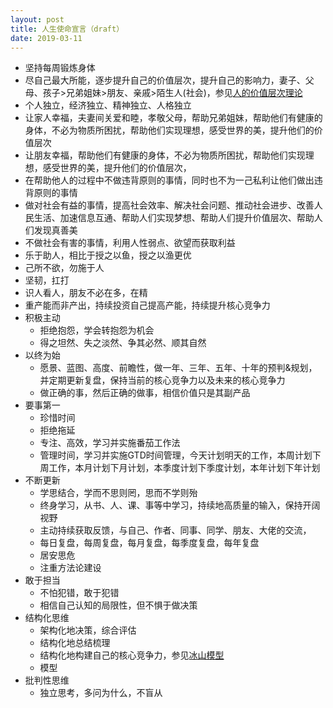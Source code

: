```yaml
---
layout: post
title: 人生使命宣言（draft）
date: 2019-03-11
---
```


* 坚持每周锻炼身体
* 尽自己最大所能，逐步提升自己的价值层次，提升自己的影响力，妻子、父母、孩子>兄弟姐妹>朋友、亲戚>陌生人(社会)，参见[人的价值层次理论](https://sites.google.com/site/yangyao/Home/08)
* 个人独立，经济独立、精神独立、人格独立
* 让家人幸福，夫妻间关爱和睦，孝敬父母，帮助兄弟姐妹，帮助他们有健康的身体，不必为物质所困扰，帮助他们实现理想，感受世界的美，提升他们的价值层次
* 让朋友幸福，帮助他们有健康的身体，不必为物质所困扰，帮助他们实现理想，感受世界的美，提升他们的价值层次，
* 在帮助他人的过程中不做违背原则的事情，同时也不为一己私利让他们做出违背原则的事情
* 做对社会有益的事情，提高社会效率、解决社会问题、推动社会进步、改善人民生活、加速信息互通、帮助人们实现梦想、帮助人们提升价值层次、帮助人们发现真善美
* 不做社会有害的事情，利用人性弱点、欲望而获取利益
* 乐于助人，相比于授之以鱼，授之以渔更优
* 己所不欲，勿施于人
* 坚韧，扛打
* 识人看人，朋友不必在多，在精
* 重产能而非产出，持续投资自己提高产能，持续提升核心竞争力
* 积极主动
    * 拒绝抱怨，学会转抱怨为机会
    * 得之坦然、失之淡然、争其必然、顺其自然
* 以终为始
    * 愿景、蓝图、高度、前瞻性，做一年、三年、五年、十年的预判&规划，并定期更新复盘，保持当前的核心竞争力以及未来的核心竞争力
    * 做正确的事，然后正确的做事，相信价值只是其副产品
* 要事第一
    * 珍惜时间
    * 拒绝拖延
    * 专注、高效，学习并实施番茄工作法
    * 管理时间，学习并实施GTD时间管理，今天计划明天的工作，本周计划下周工作，本月计划下月计划，本季度计划下季度计划，本年计划下年计划
* 不断更新
    * 学思结合，学而不思则罔，思而不学则殆
    * 终身学习，从书、人、课、事等中学习，持续地高质量的输入，保持开阔视野
    * 主动持续获取反馈，与自己、作者、同事、同学、朋友、大佬的交流，
    * 每日复盘，每周复盘，每月复盘，每季度复盘，每年复盘
    * 居安思危
    * 注重方法论建设
* 敢于担当
    * 不怕犯错，敢于犯错
    * 相信自己认知的局限性，但不惧于做决策
* 结构化思维
    * 架构化地决策，综合评估
    * 结构化地总结梳理
    * 结构化地构建自己的核心竞争力，参见[冰山模型](https://wiki.mbalib.com/wiki/%E5%86%B0%E5%B1%B1%E6%A8%A1%E5%9E%8B)
    * 模型
* 批判性思维
    * 独立思考，多问为什么，不盲从
<!-- more -->
